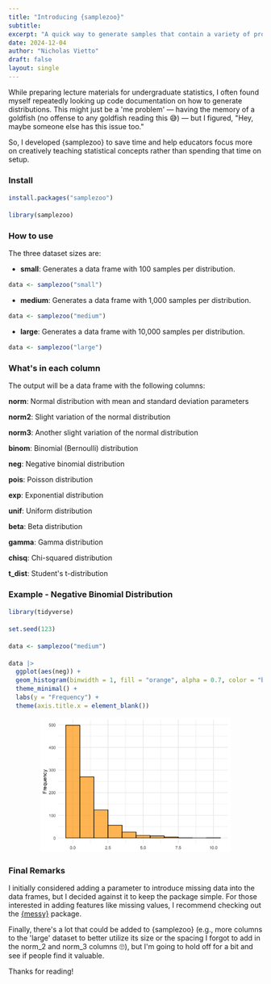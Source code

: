 ```yaml
---
title: "Introducing {samplezoo}"
subtitle: 
excerpt: "A quick way to generate samples that contain a variety of probability distributions "
date: 2024-12-04
author: "Nicholas Vietto"
draft: false
layout: single
---
```


While preparing lecture materials for undergraduate statistics, I often found myself repeatedly looking up code documentation on how to generate distributions. This might just be a 'me problem' — having the memory of a goldfish (no offense to any goldfish reading this 😅) — but I figured, "Hey, maybe someone else has this issue too." 

So, I developed {samplezoo} to save time and help educators focus more on creatively teaching statistical concepts rather than spending that time on setup.


### Install


```r
install.packages("samplezoo")

library(samplezoo)

```

### How to use 

The three dataset sizes are:

* **small**: Generates a data frame with 100 samples per distribution.

```r
data <- samplezoo("small")

```

* **medium**: Generates a data frame with 1,000 samples per distribution.

```r
data <- samplezoo("medium")

```

* **large**: Generates a data frame with 10,000 samples per distribution.

```r
data <- samplezoo("large")

```

### What's in each column 

The output will be a data frame with the following columns:

**norm**: Normal distribution with mean and standard deviation parameters

**norm2**: Slight variation of the normal distribution

**norm3**: Another slight variation of the normal distribution

**binom**: Binomial (Bernoulli) distribution

**neg**: Negative binomial distribution

**pois**: Poisson distribution

**exp**: Exponential distribution

**unif**: Uniform distribution

**beta**: Beta distribution

**gamma**: Gamma distribution

**chisq**: Chi-squared distribution

**t_dist**: Student's t-distribution


### Example - Negative Binomial Distribution

```r
library(tidyverse)

set.seed(123)

data <- samplezoo("medium")

data |> 
  ggplot(aes(neg)) +
  geom_histogram(binwidth = 1, fill = "orange", alpha = 0.7, color = "black") + 
  theme_minimal() +
  labs(y = "Frequency") +
  theme(axis.title.x = element_blank())

```

<p align="center">
  <img src="histo.jpg" width="75%">
</p>



### Final Remarks 

I initially considered adding a parameter to introduce missing data into the data frames, but I decided against it to keep the package simple. For those interested in adding features like missing values, I recommend checking out the [{messy}](https://nrennie.rbind.io/messy/) package.

Finally, there's a lot that could be added to {samplezoo} (e.g., more columns to the 'large' dataset to better utilize its size or the spacing I forgot to add in the norm_2 and norm_3 columns 🙄), but I'm going to hold off for a bit and see if people find it valuable. 

Thanks for reading!




